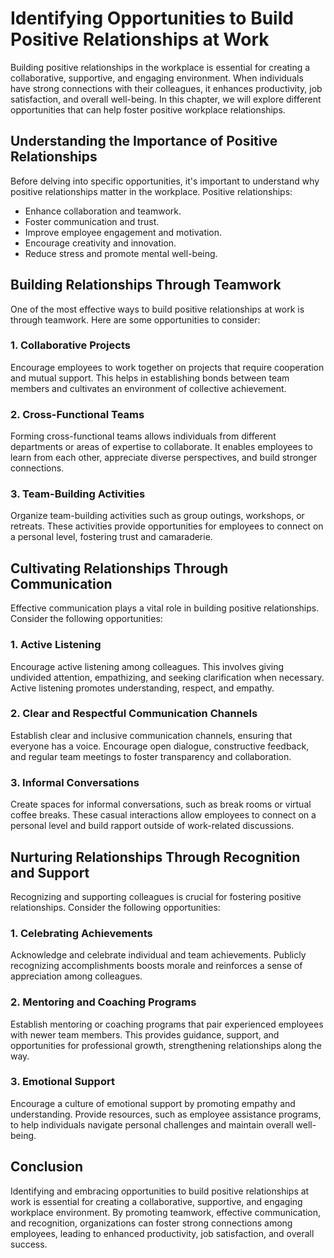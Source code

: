 Identifying Opportunities to Build Positive Relationships at Work
==========================================================================



Building positive relationships in the workplace is essential for creating a collaborative, supportive, and engaging environment. When individuals have strong connections with their colleagues, it enhances productivity, job satisfaction, and overall well-being. In this chapter, we will explore different opportunities that can help foster positive workplace relationships.

Understanding the Importance of Positive Relationships
------------------------------------------------------

Before delving into specific opportunities, it's important to understand why positive relationships matter in the workplace. Positive relationships:

* Enhance collaboration and teamwork.
* Foster communication and trust.
* Improve employee engagement and motivation.
* Encourage creativity and innovation.
* Reduce stress and promote mental well-being.

Building Relationships Through Teamwork
---------------------------------------

One of the most effective ways to build positive relationships at work is through teamwork. Here are some opportunities to consider:

### 1. Collaborative Projects

Encourage employees to work together on projects that require cooperation and mutual support. This helps in establishing bonds between team members and cultivates an environment of collective achievement.

### 2. Cross-Functional Teams

Forming cross-functional teams allows individuals from different departments or areas of expertise to collaborate. It enables employees to learn from each other, appreciate diverse perspectives, and build stronger connections.

### 3. Team-Building Activities

Organize team-building activities such as group outings, workshops, or retreats. These activities provide opportunities for employees to connect on a personal level, fostering trust and camaraderie.

Cultivating Relationships Through Communication
-----------------------------------------------

Effective communication plays a vital role in building positive relationships. Consider the following opportunities:

### 1. Active Listening

Encourage active listening among colleagues. This involves giving undivided attention, empathizing, and seeking clarification when necessary. Active listening promotes understanding, respect, and empathy.

### 2. Clear and Respectful Communication Channels

Establish clear and inclusive communication channels, ensuring that everyone has a voice. Encourage open dialogue, constructive feedback, and regular team meetings to foster transparency and collaboration.

### 3. Informal Conversations

Create spaces for informal conversations, such as break rooms or virtual coffee breaks. These casual interactions allow employees to connect on a personal level and build rapport outside of work-related discussions.

Nurturing Relationships Through Recognition and Support
-------------------------------------------------------

Recognizing and supporting colleagues is crucial for fostering positive relationships. Consider the following opportunities:

### 1. Celebrating Achievements

Acknowledge and celebrate individual and team achievements. Publicly recognizing accomplishments boosts morale and reinforces a sense of appreciation among colleagues.

### 2. Mentoring and Coaching Programs

Establish mentoring or coaching programs that pair experienced employees with newer team members. This provides guidance, support, and opportunities for professional growth, strengthening relationships along the way.

### 3. Emotional Support

Encourage a culture of emotional support by promoting empathy and understanding. Provide resources, such as employee assistance programs, to help individuals navigate personal challenges and maintain overall well-being.

Conclusion
----------

Identifying and embracing opportunities to build positive relationships at work is essential for creating a collaborative, supportive, and engaging workplace environment. By promoting teamwork, effective communication, and recognition, organizations can foster strong connections among employees, leading to enhanced productivity, job satisfaction, and overall success.
